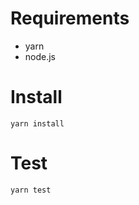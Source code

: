 # Requirements
- yarn
- node.js

# Install
```shell script
yarn install
```

# Test
```shell script
yarn test
```
